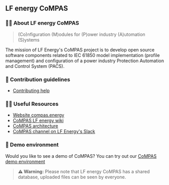## LF energy CoMPAS

### 🙋‍♀️ About LF energy CoMPAS
> (Co)nfiguration (M)odules for (P)ower industry (A)utomation (S)ystems

The mission of LF Energy's CoMPAS project is to develop open source software
components related to IEC 61850 model implementation (profile management) 
and configuration of a power industry Protection Automation and Control System (PACS).

### 🌈 Contribution guidelines
- [Contributing help](https://com-pas.github.io/contributing/)

### 👩‍💻 Useful Resources
- [Website compas.energy](https://compas.energy)
- [CoMPAS LF energy wiki](https://lf-energy.atlassian.net/wiki/spaces/SHP/overview)
- [CoMPAS architecture](https://com-pas.github.io/compas-architecture/)
- [CoMPAS channel on LF Energy's Slack](https://lfenergy.slack.com/archives/C01926K9D39)


### 🍿 Demo environment
Would you like to see a demo of CoMPAS? You can try out our [CoMPAS demo environment](https://demo.compas.energy)  
> **⚠️ Warning:** Please note that LF energy CoMPAS has a shared database, uploaded files can be seen by everyone.
